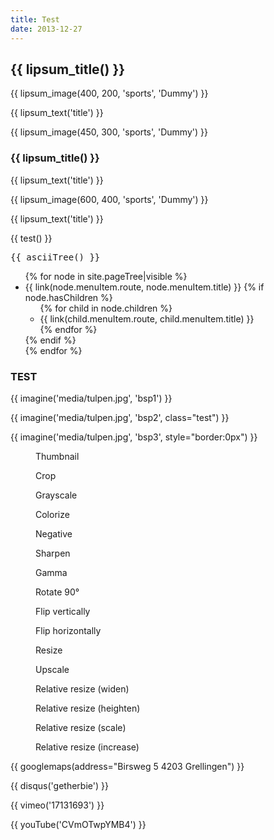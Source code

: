 ```yaml
---
title: Test
date: 2013-12-27
---
```


## {{ lipsum_title() }}

{{ lipsum_image(400, 200, 'sports', 'Dummy') }}

{{ lipsum_text('title') }}

{{ lipsum_image(450, 300, 'sports', 'Dummy') }}

### {{ lipsum_title() }}

{{ lipsum_text('title') }}

{{ lipsum_image(600, 400, 'sports', 'Dummy') }}

{{ lipsum_text('title') }}

{{ test() }}

<pre>{{ asciiTree() }}</pre>

<ul>
{% for node in site.pageTree|visible %}
<li>{{ link(node.menuItem.route, node.menuItem.title) }}
    {% if node.hasChildren %}
    <ul>
        {% for child in node.children %}
        <li>{{ link(child.menuItem.route, child.menuItem.title) }}</li>
        {% endfor %}
    </ul>
    {% endif %}
</li>
{% endfor %}
</ul>

### TEST

{{ imagine('media/tulpen.jpg', 'bsp1') }}

{{ imagine('media/tulpen.jpg', 'bsp2', class="test") }}

{{ imagine('media/tulpen.jpg', 'bsp3', style="border:0px") }}


<div class="gallery">
<figure><img src="{{ 'media/tulpen.jpg'|imagine('bsp1') }}" alt="" /><figcaption>Thumbnail</figcaption></figure>
<figure><img src="{{ 'media/tulpen.jpg'|imagine('bsp2') }}" alt="" /><figcaption>Crop</figcaption></figure>
<figure><img src="{{ 'media/tulpen.jpg'|imagine('bsp3') }}" alt="" /><figcaption>Grayscale</figcaption></figure>
<figure><img src="{{ 'media/tulpen.jpg'|imagine('bsp4') }}" alt="" /><figcaption>Colorize</figcaption></figure>
<figure><img src="{{ 'media/tulpen.jpg'|imagine('bsp5') }}" alt="" /><figcaption>Negative</figcaption></figure>
<figure><img src="{{ 'media/tulpen.jpg'|imagine('bsp6') }}" alt="" /><figcaption>Sharpen</figcaption></figure>
<figure><img src="{{ 'media/tulpen.jpg'|imagine('bsp7') }}" alt="" /><figcaption>Gamma</figcaption></figure>
<figure><img src="{{ 'media/tulpen.jpg'|imagine('bsp8') }}" alt="" /><figcaption>Rotate 90°</figcaption></figure>
<figure><img src="{{ 'media/tulpen.jpg'|imagine('bsp9') }}" alt="" /><figcaption>Flip vertically</figcaption></figure>
<figure><img src="{{ 'media/tulpen.jpg'|imagine('bsp10') }}" alt="" /><figcaption>Flip horizontally</figcaption></figure>
<figure><img src="{{ 'media/tulpen.jpg'|imagine('bsp11') }}" alt="" /><figcaption>Resize</figcaption></figure>
<figure><img src="{{ 'media/tulpen.jpg'|imagine('bsp12') }}" alt="" /><figcaption>Upscale</figcaption></figure>
<figure><img src="{{ 'media/tulpen.jpg'|imagine('bsp13') }}" alt="" /><figcaption>Relative resize (widen)</figcaption></figure>
<figure><img src="{{ 'media/tulpen.jpg'|imagine('bsp14') }}" alt="" /><figcaption>Relative resize (heighten)</figcaption></figure>
<figure><img src="{{ 'media/tulpen.jpg'|imagine('bsp15') }}" alt="" /><figcaption>Relative resize (scale)</figcaption></figure>
<figure><img src="{{ 'media/tulpen.jpg'|imagine('bsp16') }}" alt="" /><figcaption>Relative resize (increase)</figcaption></figure>
</div>


{{ googlemaps(address="Birsweg 5 4203 Grellingen") }}

{{ disqus('getherbie') }}

{{ vimeo('17131693') }}

{{ youTube('CVmOTwpYMB4') }}
